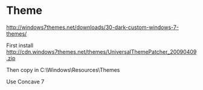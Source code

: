 # Theme

http://windows7themes.net/downloads/30-dark-custom-windows-7-themes/

First install 
http://cdn.windows7themes.net/themes/UniversalThemePatcher_20090409.zip

Then copy in C:\Windows\Resources\Themes

Use Concave 7
